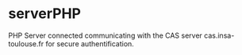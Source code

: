 # serverPHP

PHP Server connected communicating with the CAS server cas.insa-toulouse.fr for secure authentification.
